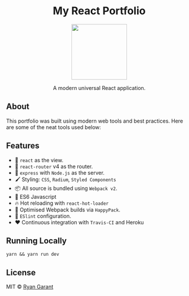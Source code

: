 <p align='center'>
  <h1 align='center'>My React Portfolio</h1>
  <p align='center'><img width='150' src='https://s15.postimg.org/wy51sdtu3/400dpi_Logo_Cropped.jpg' /></p>
  <p align='center'>A modern universal React application.</p>
</p>

## About

This portfolio was built using modern web tools and best practices. Here are some of the neat tools used below:

## Features

- 👀 `react` as the view.
- 🔀 `react-router` v4 as the router.
- 🚄 `express` with `Node.js` as the server.
- 🖌 Styling: `CSS`, `Radium`, `Styled Components`
- 📦 All source is bundled using `Webpack v2`.
- 🚀 ES6 Javascript
- 🔥 Hot reloading with `react-hot-loader`
- 🤖 Optimised Webpack builds via `HappyPack`.
- 👼 `ESlint` configuration.
- ❤️ Continuous integration with `Travis-CI` and Heroku

## Running Locally

`yarn && yarn run dev`

## License

MIT © [Ryan Garant](https://github.com/protoEvangelion)

